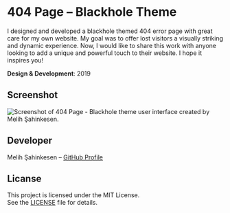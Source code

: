 # 404 Page – Blackhole Theme 
I designed and developed a blackhole themed 404 error page with great care for my own website. My goal was to offer lost visitors a visually striking and dynamic experience.
Now, I would like to share this work with anyone looking to add a unique and powerful touch to their website. I hope it inspires you!

**Design & Development**: 2019<br/>

## Screenshot
![Screenshot of 404 Page - Blackhole theme user interface created by Melih Şahinkesen.](https://www.melihsahinkesen.com/dropbox/404blackhole/404-blackhole-page-example.gif)

## Developer
Melih Şahinkesen – [GitHub Profile](https://github.com/melihsahinkesen)

## Licanse
This project is licensed under the MIT License.  
See the [LICENSE](https://github.com/melihsahinkesen/404-black-hole/blob/main/LICENSE) file for details.
